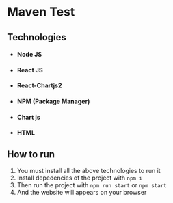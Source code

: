 # Maven Test

## Technologies

- #### Node JS
- #### React JS
- #### React-Chartjs2
- #### NPM (Package Manager)
- #### Chart js
- #### HTML

## How to run

1. You must install all the above technologies to run it
2. Install depedencies of the project with `npm i`
3. Then run the project with `npm run start` or `npm start`
4. And the website will appears on your browser
